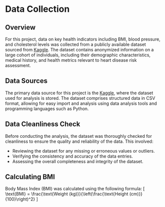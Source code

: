 # Data Collection

## Overview

For this project, data on key health indicators including BMI, blood pressure, and cholesterol levels was collected from a publicly available dataset sourced from [Kaggle]([link-to-repository](https://www.kaggle.com/datasets/sulianova/cardiovascular-disease-dataset?resource=download)). The dataset contains anonymized information on a large cohort of individuals, including their demographic characteristics, medical history, and health metrics relevant to heart disease risk assessment.

## Data Sources

The primary data source for this project is the [Kaggle]([link-to-repository](https://www.kaggle.com/datasets/sulianova/cardiovascular-disease-dataset?resource=download)), where the dataset used for analysis is stored. The dataset comprises structured data in CSV format, allowing for easy import and analysis using data analysis tools and programming languages such as Python.

## Data Cleanliness Check

Before conducting the analysis, the dataset was thoroughly checked for cleanliness to ensure the quality and reliability of the data. This involved:

- Reviewing the dataset for any missing or erroneous values or outliers.
- Verifying the consistency and accuracy of the data entries.
- Assessing the overall completeness and integrity of the dataset.

## Calculating BMI

Body Mass Index (BMI) was calculated using the following formula:
\[
\text{BMI} = \frac{\text{Weight (kg)}}{\left(\frac{\text{Height (cm)}}{100}\right)^2}
\]
